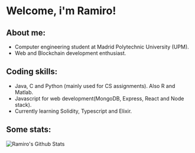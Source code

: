 # Welcome, i'm Ramiro!

## About me:

* Computer engineering student at Madrid Polytechnic University (UPM).
* Web and Blockchain development enthusiast.

## Coding skills:

* Java, C and Python (mainly used for CS assignments). Also R and Matlab. 
* Javascript for web development(MongoDB, Express, React and Node stack).
* Currently learning Solidity, Typescript and Elixir.

## Some stats:

![Ramiro's Github Stats](https://github-readme-stats.vercel.app/api?username=ramirolc02&bg_color=30,0ff1ce,904e95&title_color=fff&text_color=fff)
